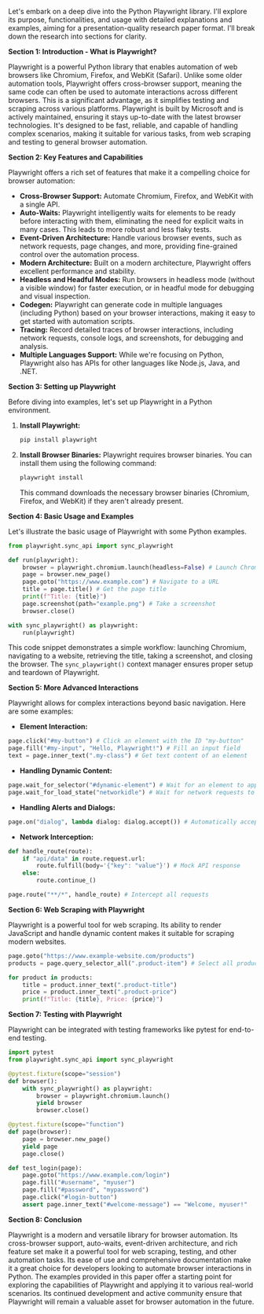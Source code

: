 Let's embark on a deep dive into the Python Playwright library.  I'll explore its purpose, functionalities, and usage with detailed explanations and examples, aiming for a presentation-quality research paper format.  I'll break down the research into sections for clarity.

**Section 1: Introduction - What is Playwright?**

Playwright is a powerful Python library that enables automation of web browsers like Chromium, Firefox, and WebKit (Safari).  Unlike some older automation tools, Playwright offers cross-browser support, meaning the same code can often be used to automate interactions across different browsers. This is a significant advantage, as it simplifies testing and scraping across various platforms.  Playwright is built by Microsoft and is actively maintained, ensuring it stays up-to-date with the latest browser technologies.  It's designed to be fast, reliable, and capable of handling complex scenarios, making it suitable for various tasks, from web scraping and testing to general browser automation.

**Section 2: Key Features and Capabilities**

Playwright offers a rich set of features that make it a compelling choice for browser automation:

* **Cross-Browser Support:**  Automate Chromium, Firefox, and WebKit with a single API.
* **Auto-Waits:** Playwright intelligently waits for elements to be ready before interacting with them, eliminating the need for explicit waits in many cases.  This leads to more robust and less flaky tests.
* **Event-Driven Architecture:**  Handle various browser events, such as network requests, page changes, and more, providing fine-grained control over the automation process.
* **Modern Architecture:** Built on a modern architecture, Playwright offers excellent performance and stability.
* **Headless and Headful Modes:** Run browsers in headless mode (without a visible window) for faster execution, or in headful mode for debugging and visual inspection.
* **Codegen:** Playwright can generate code in multiple languages (including Python) based on your browser interactions, making it easy to get started with automation scripts.
* **Tracing:**  Record detailed traces of browser interactions, including network requests, console logs, and screenshots, for debugging and analysis.
* **Multiple Languages Support:** While we're focusing on Python, Playwright also has APIs for other languages like Node.js, Java, and .NET.

**Section 3: Setting up Playwright**

Before diving into examples, let's set up Playwright in a Python environment.

1. **Install Playwright:**
   ```bash
   pip install playwright
   ```

2. **Install Browser Binaries:** Playwright requires browser binaries.  You can install them using the following command:
   ```bash
   playwright install
   ```
   This command downloads the necessary browser binaries (Chromium, Firefox, and WebKit) if they aren't already present.

**Section 4: Basic Usage and Examples**

Let's illustrate the basic usage of Playwright with some Python examples.

```python
from playwright.sync_api import sync_playwright

def run(playwright):
    browser = playwright.chromium.launch(headless=False) # Launch Chromium in headful mode
    page = browser.new_page()
    page.goto("https://www.example.com") # Navigate to a URL
    title = page.title() # Get the page title
    print(f"Title: {title}")
    page.screenshot(path="example.png") # Take a screenshot
    browser.close()

with sync_playwright() as playwright:
    run(playwright)
```

This code snippet demonstrates a simple workflow: launching Chromium, navigating to a website, retrieving the title, taking a screenshot, and closing the browser.  The `sync_playwright()` context manager ensures proper setup and teardown of Playwright.

**Section 5: More Advanced Interactions**

Playwright allows for complex interactions beyond basic navigation.  Here are some examples:

* **Element Interaction:**
```python
page.click("#my-button") # Click an element with the ID "my-button"
page.fill("#my-input", "Hello, Playwright!") # Fill an input field
text = page.inner_text(".my-class") # Get text content of an element
```

* **Handling Dynamic Content:**
```python
page.wait_for_selector("#dynamic-element") # Wait for an element to appear
page.wait_for_load_state("networkidle") # Wait for network requests to complete
```

* **Handling Alerts and Dialogs:**
```python
page.on("dialog", lambda dialog: dialog.accept()) # Automatically accept dialogs
```

* **Network Interception:**
```python
def handle_route(route):
    if "api/data" in route.request.url:
        route.fulfill(body='{"key": "value"}') # Mock API response
    else:
        route.continue_()

page.route("**/*", handle_route) # Intercept all requests
```

**Section 6: Web Scraping with Playwright**

Playwright is a powerful tool for web scraping.  Its ability to render JavaScript and handle dynamic content makes it suitable for scraping modern websites.

```python
page.goto("https://www.example-website.com/products")
products = page.query_selector_all(".product-item") # Select all product items

for product in products:
    title = product.inner_text(".product-title")
    price = product.inner_text(".product-price")
    print(f"Title: {title}, Price: {price}")
```

**Section 7: Testing with Playwright**

Playwright can be integrated with testing frameworks like pytest for end-to-end testing.

```python
import pytest
from playwright.sync_api import sync_playwright

@pytest.fixture(scope="session")
def browser():
    with sync_playwright() as playwright:
        browser = playwright.chromium.launch()
        yield browser
        browser.close()

@pytest.fixture(scope="function")
def page(browser):
    page = browser.new_page()
    yield page
    page.close()

def test_login(page):
    page.goto("https://www.example.com/login")
    page.fill("#username", "myuser")
    page.fill("#password", "mypassword")
    page.click("#login-button")
    assert page.inner_text("#welcome-message") == "Welcome, myuser!"
```

**Section 8: Conclusion**

Playwright is a modern and versatile library for browser automation.  Its cross-browser support, auto-waits, event-driven architecture, and rich feature set make it a powerful tool for web scraping, testing, and other automation tasks.  Its ease of use and comprehensive documentation make it a great choice for developers looking to automate browser interactions in Python.  The examples provided in this paper offer a starting point for exploring the capabilities of Playwright and applying it to various real-world scenarios.  Its continued development and active community ensure that Playwright will remain a valuable asset for browser automation in the future.
